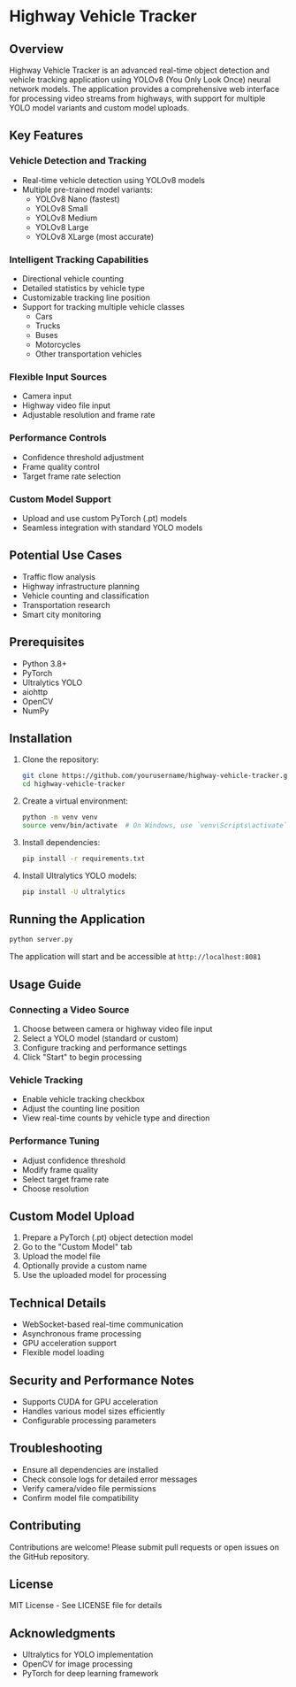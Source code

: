 # Highway Vehicle Tracker

## Overview

Highway Vehicle Tracker is an advanced real-time object detection and vehicle tracking application using YOLOv8 (You Only Look Once) neural network models. The application provides a comprehensive web interface for processing video streams from highways, with support for multiple YOLO model variants and custom model uploads.

## Key Features

### Vehicle Detection and Tracking
- Real-time vehicle detection using YOLOv8 models
- Multiple pre-trained model variants:
  - YOLOv8 Nano (fastest)
  - YOLOv8 Small
  - YOLOv8 Medium
  - YOLOv8 Large
  - YOLOv8 XLarge (most accurate)

### Intelligent Tracking Capabilities
- Directional vehicle counting
- Detailed statistics by vehicle type
- Customizable tracking line position
- Support for tracking multiple vehicle classes
  - Cars
  - Trucks
  - Buses
  - Motorcycles
  - Other transportation vehicles

### Flexible Input Sources
- Camera input
- Highway video file input
- Adjustable resolution and frame rate

### Performance Controls
- Confidence threshold adjustment
- Frame quality control
- Target frame rate selection

### Custom Model Support
- Upload and use custom PyTorch (.pt) models
- Seamless integration with standard YOLO models

## Potential Use Cases

- Traffic flow analysis
- Highway infrastructure planning
- Vehicle counting and classification
- Transportation research
- Smart city monitoring

## Prerequisites

- Python 3.8+
- PyTorch
- Ultralytics YOLO
- aiohttp
- OpenCV
- NumPy

## Installation

1. Clone the repository:
   ```bash
   git clone https://github.com/yourusername/highway-vehicle-tracker.git
   cd highway-vehicle-tracker
   ```

2. Create a virtual environment:
   ```bash
   python -m venv venv
   source venv/bin/activate  # On Windows, use `venv\Scripts\activate`
   ```

3. Install dependencies:
   ```bash
   pip install -r requirements.txt
   ```

4. Install Ultralytics YOLO models:
   ```bash
   pip install -U ultralytics
   ```

## Running the Application

```bash
python server.py
```

The application will start and be accessible at `http://localhost:8081`

## Usage Guide

### Connecting a Video Source
1. Choose between camera or highway video file input
2. Select a YOLO model (standard or custom)
3. Configure tracking and performance settings
4. Click "Start" to begin processing

### Vehicle Tracking
- Enable vehicle tracking checkbox
- Adjust the counting line position
- View real-time counts by vehicle type and direction

### Performance Tuning
- Adjust confidence threshold
- Modify frame quality
- Select target frame rate
- Choose resolution

## Custom Model Upload

1. Prepare a PyTorch (.pt) object detection model
2. Go to the "Custom Model" tab
3. Upload the model file
4. Optionally provide a custom name
5. Use the uploaded model for processing

## Technical Details

- WebSocket-based real-time communication
- Asynchronous frame processing
- GPU acceleration support
- Flexible model loading

## Security and Performance Notes

- Supports CUDA for GPU acceleration
- Handles various model sizes efficiently
- Configurable processing parameters

## Troubleshooting

- Ensure all dependencies are installed
- Check console logs for detailed error messages
- Verify camera/video file permissions
- Confirm model file compatibility

## Contributing

Contributions are welcome! Please submit pull requests or open issues on the GitHub repository.

## License

MIT License - See LICENSE file for details

## Acknowledgments

- Ultralytics for YOLO implementation
- OpenCV for image processing
- PyTorch for deep learning framework
